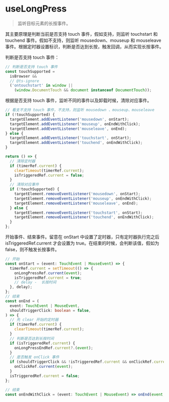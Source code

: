 # useLongPress

> 监听目标元素的长按事件。

其主要原理是判断当前是否支持 touch 事件，假如支持，则监听 touchstart 和 touchend 事件。假如不支持，则监听 mousedown、mouseup 和 mouseleave 事件。根据定时器设置标识，判断是否达到长按，触发回调，从而实现长按事件。

判断是否支持 touch 事件：

```ts
// 判断是否支持 touch 事件
const touchSupported =
  isBrowser &&
  // @ts-ignore
  ('ontouchstart' in window ||
    (window.DocumentTouch && document instanceof DocumentTouch));
```

根据是否支持 touch 事件，监听不同的事件以及卸载时候，清除对应事件。

```ts
// 看支不支持 touch 事件，不支持，则监听 mousedown 、mouseup、mouseleave
if (!touchSupported) {
  targetElement.addEventListener('mousedown', onStart);
  targetElement.addEventListener('mouseup', onEndWithClick);
  targetElement.addEventListener('mouseleave', onEnd);
} else {
  targetElement.addEventListener('touchstart', onStart);
  targetElement.addEventListener('touchend', onEndWithClick);
}

return () => {
  // 清除定时器
  if (timerRef.current) {
    clearTimeout(timerRef.current);
    isTriggeredRef.current = false;
  }
  // 清除对应事件
  if (!touchSupported) {
    targetElement.removeEventListener('mousedown', onStart);
    targetElement.removeEventListener('mouseup', onEndWithClick);
    targetElement.removeEventListener('mouseleave', onEnd);
  } else {
    targetElement.removeEventListener('touchstart', onStart);
    targetElement.removeEventListener('touchend', onEndWithClick);
  }
};
```

开始事件、结束事件。留意在 onStart 中设置了定时器，只有定时器执行完之后 isTriggeredRef.current 才会设置为 true。在结束的时候，会判断该值，假如为 false，则不触发长按事件。

```ts
// 开始
const onStart = (event: TouchEvent | MouseEvent) => {
  timerRef.current = setTimeout(() => {
    onLongPressRef.current(event);
    isTriggeredRef.current = true;
    // delay - 	长按时间
  }, delay);
};
// 结束
const onEnd = (
  event: TouchEvent | MouseEvent,
  shouldTriggerClick: boolean = false,
) => {
  // 先 clear 开始的定时器
  if (timerRef.current) {
    clearTimeout(timerRef.current);
  }
  // 判断是否达到长按时间
  if (isTriggeredRef.current) {
    onLongPressEndRef.current?.(event);
  }
  // 是否触发 onClick 事件
  if (shouldTriggerClick && !isTriggeredRef.current && onClickRef.current) {
    onClickRef.current(event);
  }
  isTriggeredRef.current = false;
};

// 结束
const onEndWithClick = (event: TouchEvent | MouseEvent) => onEnd(event, true);
```
